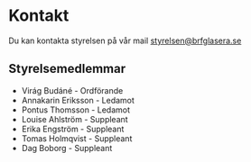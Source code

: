 # Kontakt

Du kan kontakta styrelsen på vår mail [styrelsen@brfglasera.se](mailto:styrelsen@brfglasera.se)

## Styrelsemedlemmar

- Virág Budáné - Ordförande
- Annakarin Eriksson - Ledamot
- Pontus Thomsson - Ledamot
- Louise Ahlström - Suppleant
- Erika Engström - Suppleant
- Tomas Holmqvist - Suppleant
- Dag Boborg - Suppleant
